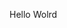 Hello Wolrd


















































































































































































































































































































































































































































































































































































































































































































































































































































































































































































































































































